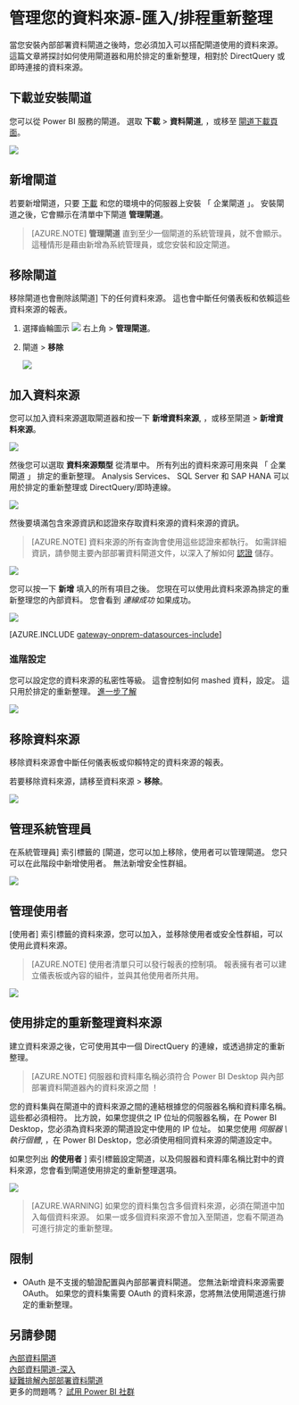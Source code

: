 <properties
pageTitle="管理您的資料來源-匯入/排程重新整理"
description="如何管理內部部署資料閘道閘道和資料來源屬於該閘道。 本文旨在說明可用來排程匯入/重新整理資料來源。"
services="powerbi"
documentationCenter=""
authors="guyinacube"
manager="erikre"
backup=""
editor=""
tags=""
qualityFocus="monitoring"
qualityDate="05/16/2016"/>

<tags
ms.service="powerbi"
ms.devlang="NA"
ms.topic="article"
ms.tgt_pltfrm="na"
ms.workload="powerbi"
ms.date="10/01/2016"
ms.author="asaxton"/>
# 管理您的資料來源-匯入/排程重新整理

當您安裝內部部署資料閘道之後時，您必須加入可以搭配閘道使用的資料來源。 這篇文章將探討如何使用閘道器和用於排定的重新整理，相對於 DirectQuery 或即時連接的資料來源。

## 下載並安裝閘道

您可以從 Power BI 服務的閘道。 選取 **下載** > **資料閘道**, ，或移至 [閘道下載頁面](https://go.microsoft.com/fwlink/?LinkId=698861)。

![](media/powerbi-gateway-onprem/powerbi-download-data-gateway.png)

## 新增閘道

若要新增閘道，只要 [下載](https://go.microsoft.com/fwlink/?LinkId=698863) 和您的環境中的伺服器上安裝 「 企業閘道 」。 安裝閘道之後，它會顯示在清單中下閘道 **管理閘道**。

> [AZURE.NOTE] 
            **管理閘道** 直到至少一個閘道的系統管理員，就不會顯示。 這種情形是藉由新增為系統管理員，或您安裝和設定閘道。

## 移除閘道

移除閘道也會刪除該閘道] 下的任何資料來源。  這也會中斷任何儀表板和依賴這些資料來源的報表。

1.  選擇齒輪圖示 ![](media/powerbi-gateway-enterprise-manage/pbi_gearicon.png) 右上角 > **管理閘道**。

2.  閘道 > **移除**

    ![](media/powerbi-gateway-enterprise-manage/datasourcesettings7.png)

## 加入資料來源

您可以加入資料來源選取閘道器和按一下 **新增資料來源**, ，或移至閘道 > **新增資料來源**。

![](media/powerbi-gateway-enterprise-manage/datasourcesettings1.png)

然後您可以選取 **資料來源類型** 從清單中。 所有列出的資料來源可用來與 「 企業閘道 」 排定的重新整理。 Analysis Services、 SQL Server 和 SAP HANA 可以用於排定的重新整理或 DirectQuery/即時連線。

![](media/powerbi-gateway-enterprise-manage/datasourcesettings2.png)

然後要填滿包含來源資訊和認證來存取資料來源的資料來源的資訊。

> [AZURE.NOTE] 資料來源的所有查詢會使用這些認證來都執行。 如需詳細資訊，請參閱主要內部部署資料閘道文件，以深入了解如何 [認證](powerbi-gateway-onprem.md#credentials) 儲存。

![](media/powerbi-gateway-enterprise-manage/datasourcesettings3-oracle.png)

您可以按一下 **新增** 填入的所有項目之後。  您現在可以使用此資料來源為排定的重新整理您的內部資料。 您會看到 *連線成功* 如果成功。

![](media/powerbi-gateway-enterprise-manage/datasourcesettings4.png)

<!-- Shared Install steps Include -->
[AZURE.INCLUDE [gateway-onprem-datasources-include](../includes/gateway-onprem-datasources-include.md)]

### 進階設定

您可以設定您的資料來源的私密性等級。 這會控制如何 mashed 資料，設定。 這只用於排定的重新整理。 [進一步了解](https://support.office.com/article/Privacy-levels-Power-Query-CC3EDE4D-359E-4B28-BC72-9BEE7900B540)

![](media/powerbi-gateway-enterprise-manage/datasourcesettings9.png)

## 移除資料來源

移除資料來源會中斷任何儀表板或仰賴特定的資料來源的報表。  

若要移除資料來源，請移至資料來源 > **移除**。

![](media/powerbi-gateway-enterprise-manage/datasourcesettings6.png)

## 管理系統管理員

在系統管理員] 索引標籤的 [閘道，您可以加上移除，使用者可以管理閘道。 您只可以在此階段中新增使用者。 無法新增安全性群組。

![](media/powerbi-gateway-enterprise-manage/datasourcesettings8.png)

## 管理使用者

[使用者] 索引標籤的資料來源，您可以加入，並移除使用者或安全性群組，可以使用此資料來源。

> [AZURE.NOTE] 使用者清單只可以發行報表的控制項。 報表擁有者可以建立儀表板或內容的組件，並與其他使用者所共用。

![](media/powerbi-gateway-enterprise-manage/datasourcesettings5.png)

## 使用排定的重新整理資料來源

建立資料來源之後，它可使用其中一個 DirectQuery 的連線，或透過排定的重新整理。 

> [AZURE.NOTE] 伺服器和資料庫名稱必須符合 Power BI Desktop 與內部部署資料閘道器內的資料來源之間 ！

您的資料集與在閘道中的資料來源之間的連結根據您的伺服器名稱和資料庫名稱。 這些都必須相符。 比方說，如果您提供之 IP 位址的伺服器名稱，在 Power BI Desktop，您必須為資料來源的閘道設定中使用的 IP 位址。 如果您使用 *伺服器 \ 執行個體*, ，在 Power BI Desktop，您必須使用相同資料來源的閘道設定中。

如果您列出 **的使用者** ] 索引標籤設定閘道，以及伺服器和資料庫名稱比對中的資料來源，您會看到閘道使用排定的重新整理選項。

![](media/powerbi-gateway-enterprise-manage/powerbi-gateway-enterprise-schedule-refresh.png)

> [AZURE.WARNING] 如果您的資料集包含多個資料來源，必須在閘道中加入每個資料來源。 如果一或多個資料來源不會加入至閘道，您看不閘道為可進行排定的重新整理。

## 限制

- OAuth 是不支援的驗證配置與內部部署資料閘道。 您無法新增資料來源需要 OAuth。 如果您的資料集需要 OAuth 的資料來源，您將無法使用閘道進行排定的重新整理。

## 另請參閱

[內部資料閘道](powerbi-gateway-onprem.md)  
[內部資料閘道-深入](powerbi-gateway-onprem-indepth.md)  
[疑難排解內部部署資料閘道](powerbi-gateway-onprem-tshoot.md)  
更多的問題嗎？ [試用 Power BI 社群](http://community.powerbi.com/)